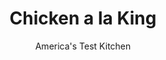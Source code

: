 ---
layout: ../../layouts/MarkdownPostLayout.astro
title: Chicken a la King
author: America's Test Kitchen
pubDate: 2023-03-15
description: "An elaborate dish once served in the finest restaurants, chicken a la king has been simplified into a bland, pasty sauce for rubbery chicken. We streamlined this dish to transform it into a weeknight recipe."
image_url: https://res.cloudinary.com/hksqkdlah/image/upload/ar_1:1,c_fill,dpr_2.0,f_auto,fl_lossy.progressive.strip_profile,g_faces:auto,q_auto:low,w_344/7007_sfs-chickenalaking-0001-277667
tags: ["Main Courses","Chicken"]
calories: 2359
protein: 47
carbohydrates: 34
fats: 
fiber: 3
ingredients: ["3/4 cup, heavy cream","2 tablespoons, lemon juice",", Salt","4 , boneless, skinless chicken breasts (about 1 1/2 pounds), cut into 1-inch pieces","1 tablespoon, vegetable oil","1 , onion, chopped fine","8 ounces, white mushroom, sliced thin","1 , red bell pepper, seeded and chopped fine","1/4 teaspoon, pepper","3 tablespoons, all-purpose flour","1/2 cup, Madeira wine (see note)","1 1/2 cups, low-sodium chicken broth","2 tablespoons, fresh parsley, finely chopped","8 slices, Italian bread, buttered and toasted (see related Step by Step)"]
serves: 4
time: "50 minutes"
instructions: ["Whisk ½ cup cream, 1 tablespoon lemon juice, and 1 teaspoon salt in bowl. Combine chicken and cream mixture in large zipper-lock bag; refrigerate 30 minutes.","Heat oil in large skillet over medium-high heat until shimmering. Cook onion until golden, about 3 minutes. Add mushrooms, bell pepper, ¼ teaspoon salt, and pepper and cook until vegetables have softened, about 5 minutes. Stir in flour and cook 1 minute. Add Madeira, scraping up any browned bits with wooden spoon, and cook until thickened, about 1 minute. Add broth and remaining cream and cook until sauce is very thick and spatula leaves trail when dragged through sauce, about 5 minutes.","Stir in chicken mixture and reduce heat to medium-low. Simmer, stirring frequently, until chicken is no longer pink, about 10 minutes. Off heat, stir in remaining lemon juice and parsley. Serve with toasted bread."]
nutrition: ["1066 mg Potassium","536 mg Phosphorus","89 mg Calcium","2 mg Iron","80 mg Magnesium","1184 mg Sodium","2 mg Zinc","26 g Fat","22 mg Niacin (B3)","9 g Monounsaturated","2 g Polyunsaturated","47 mg Vitamin C","185 mg Cholesterol","12 g Saturated","3 g Fiber","70 µg Folic acid","64 µg Folate (food)","5 g Sugars","35 µg Vitamin K","394 g Water","34 g Carbs","184 µg Folate equivalent (total)","47 g Protein","2 mg Vitamin E","1 mg Vitamin B6","250 µg Vitamin A","589 kcal Energy","2359 calories"]
notes: "An equal amount of brandy or dry Marsala can be substituted for the Madeira."
---